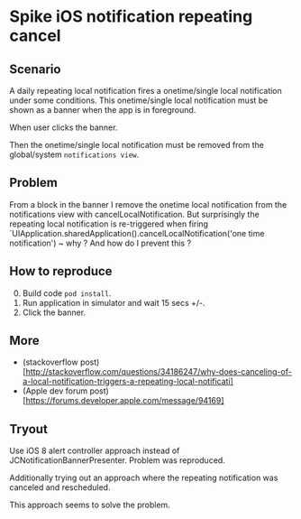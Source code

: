 # Spike iOS notification repeating cancel

## Scenario

A daily repeating local notification fires a onetime/single local notification under
some conditions. This onetime/single local notification must be shown as a banner
when the app is in foreground.

When user clicks the banner.

Then the onetime/single local notification must be removed from the global/system
`notifications view`.

## Problem

From a block in the banner I remove the onetime local notification from the
notifications view with cancelLocalNotification. But surprisingly the repeating local
notification is re-triggered when firing
`UIApplication.sharedApplication().cancelLocalNotification('one time notification')
~ why ? And how do I prevent this ?

## How to reproduce

0. Build code `pod install`.
1. Run application in simulator and wait 15 secs +/-.
3. Click the banner.

## More

- (stackoverflow post)[http://stackoverflow.com/questions/34186247/why-does-canceling-of-a-local-notification-triggers-a-repeating-local-notificati]
- (Apple dev forum post)[https://forums.developer.apple.com/message/94169]

## Tryout

Use iOS 8 alert controller approach instead of JCNotificationBannerPresenter. Problem was reproduced.

Additionally trying out an approach where the repeating notification was canceled and rescheduled.

This approach seems to solve the problem.
